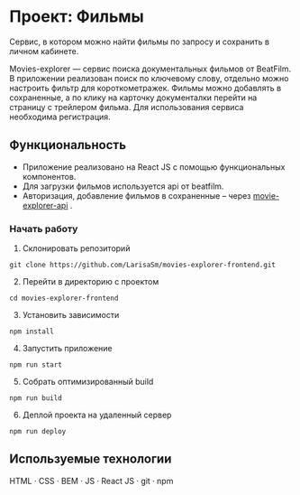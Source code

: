 # Проект: Фильмы

Сервис, в котором можно найти фильмы по запросу и сохранить в личном кабинете.

Movies-explorer — сервис поиска документальных фильмов от BeatFilm. В приложении реализован поиск по ключевому слову, отдельно можно настроить фильтр для короткометражек. Фильмы можно добавлять в сохраненные, а по клику на карточку документалки перейти на страницу с трейлером фильма. Для использования сервиса необходима регистрация.

## Функциональность

- Приложение реализовано на React JS с помощью функциональных компонентов. 
- Для загрузки фильмов используется api от beatfilm. 
- Авторизация, добавление фильмов в сохраненные – через [movie-explorer-api](https://github.com/LarisaSm/movies-explorer-api) .

### Начать работу

1. Склонировать репозиторий
```
git clone https://github.com/LarisaSm/movies-explorer-frontend.git
```

2. Перейти в директорию с проектом
```
cd movies-explorer-frontend
```

3. Установить зависимости
```
npm install
```
4. Запустить приложение
```
npm run start
```
5. Собрать оптимизированный build
```
npm run build
```

6. Деплой проекта на удаленный сервер
```
npm run deploy
```

## Используемые технологии
HTML · CSS · BEM · JS · React JS · git · npm
